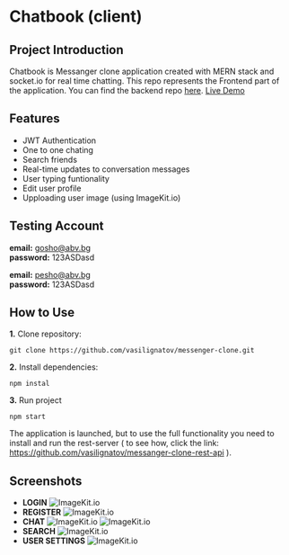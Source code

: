 # Chatbook (client)

## Project Introduction
Chatbook is Messanger clone application created with MERN stack and socket.io for real time chatting.
This repo represents the Frontend part of the application. You can find the backend repo [here](https://github.com/vasilignatov/chatbook-rest-api).
[Live Demo](https://main--playful-daifuku-0487b1.netlify.app/)

## Features

- JWT Authentication
- One to one chating
- Search friends 
- Real-time updates to conversation messages
- User typing funtionality
- Edit user profile
- Upploading user image (using ImageKit.io)

## Testing Account
**email:** gosho@abv.bg\
**password:** 123ASDasd

**email:** pesho@abv.bg\
**password:** 123ASDasd

## How to Use
**1.** Clone repository:
```
git clone https://github.com/vasilignatov/messenger-clone.git
```
**2.** Install dependencies:
```
npm instal
```
**3.** Run project
```
npm start
```

The application is launched, but to use the full functionality you need to install and run the rest-server ( to see how, click the link: https://github.com/vasilignatov/messanger-clone-rest-api ).

## Screenshots

- **LOGIN**
![ImageKit.io](https://ik.imagekit.io/8brpz6ecl/chatbook/Login.png?updatedAt=1696881910041)
- **REGISTER**
![ImageKit.io](https://ik.imagekit.io/8brpz6ecl/chatbook/Register.png?updatedAt=1696881909851)
- **CHAT**
![ImageKit.io](https://ik.imagekit.io/8brpz6ecl/chatbook/Chat1.png?updatedAt=1696881910045)
![ImageKit.io](https://ik.imagekit.io/8brpz6ecl/chatbook/Chat2.png?updatedAt=1696881909941)
- **SEARCH**
![ImageKit.io](https://ik.imagekit.io/8brpz6ecl/chatbook/Search.png?updatedAt=1696882331750)
- **USER SETTINGS**
![ImageKit.io](https://ik.imagekit.io/8brpz6ecl/chatbook/UserSettings.png?updatedAt=1696881910077)
